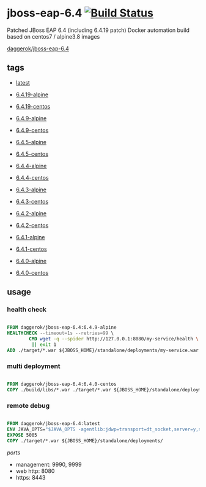 # jboss-eap-6.4 [![Build Status](https://travis-ci.org/daggerok/jboss-eap-6.4.svg?branch=master)](https://travis-ci.org/daggerok/jboss-eap-6.4)
Patched JBoss EAP 6.4 (including 6.4.19 patch) Docker automation build based on centos7 / alpine3.8 images

[daggerok/jboss-eap-6.4](https://hub.docker.com/r/daggerok/jboss-eap-6.4/)

## tags

- [latest](https://github.com/daggerok/jboss-eap-6.4/blob/master/Dockerfile)

- [6.4.19-alpine](https://github.com/daggerok/jboss-eap-6.4/blob/6.4.19-alpine/Dockerfile)
- [6.4.19-centos](https://github.com/daggerok/jboss-eap-6.4/blob/6.4.19-centos/Dockerfile)

- [6.4.9-alpine](https://github.com/daggerok/jboss-eap-6.4/blob/6.4.9-alpine/Dockerfile)
- [6.4.9-centos](https://github.com/daggerok/jboss-eap-6.4/blob/6.4.9-centos/Dockerfile)

- [6.4.5-alpine](https://github.com/daggerok/jboss-eap-6.4/blob/6.4.5-alpine/Dockerfile)
- [6.4.5-centos](https://github.com/daggerok/jboss-eap-6.4/blob/6.4.5-centos/Dockerfile)

- [6.4.4-alpine](https://github.com/daggerok/jboss-eap-6.4/blob/6.4.4-alpine/Dockerfile)
- [6.4.4-centos](https://github.com/daggerok/jboss-eap-6.4/blob/6.4.4-centos/Dockerfile)

- [6.4.3-alpine](https://github.com/daggerok/jboss-eap-6.4/blob/6.4.3-alpine/Dockerfile)
- [6.4.3-centos](https://github.com/daggerok/jboss-eap-6.4/blob/6.4.3-centos/Dockerfile)

- [6.4.2-alpine](https://github.com/daggerok/jboss-eap-6.4/blob/6.4.2-alpine/Dockerfile)
- [6.4.2-centos](https://github.com/daggerok/jboss-eap-6.4/blob/6.4.2-centos/Dockerfile)

- [6.4.1-alpine](https://github.com/daggerok/jboss-eap-6.4/blob/6.4.1-alpine/Dockerfile)
- [6.4.1-centos](https://github.com/daggerok/jboss-eap-6.4/blob/6.4.1-centos/Dockerfile)

- [6.4.0-alpine](https://github.com/daggerok/jboss-eap-6.4/blob/6.4.0-alpine/Dockerfile)
- [6.4.0-centos](https://github.com/daggerok/jboss-eap-6.4/blob/6.4.0-centos/Dockerfile)

## usage

### health check

```Dockerfile

FROM daggerok/jboss-eap-6.4:6.4.9-alpine
HEALTHCHECK --timeout=1s --retries=99 \
        CMD wget -q --spider http://127.0.0.1:8080/my-service/health \
         || exit 1
ADD ./target/*.war ${JBOSS_HOME}/standalone/deployments/my-service.war

```

### multi deployment

```Dockerfile

FROM daggerok/jboss-eap-6.4:6.4.0-centos
COPY ./build/libs/*.war ./target/*.war ${JBOSS_HOME}/standalone/deployments/

```

### remote debug

```Dockerfile

FROM daggerok/jboss-eap-6.4:latest
ENV JAVA_OPTS="$JAVA_OPTS -agentlib:jdwp=transport=dt_socket,server=y,suspend=n,address=5005 "
EXPOSE 5005
COPY ./target/*.war ${JBOSS_HOME}/standalone/deployments/

```

_ports_

- management: 9990, 9999
- web http: 8080
- https: 8443
